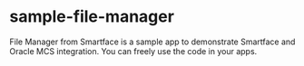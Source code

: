 # sample-file-manager
File Manager from Smartface is a sample app to demonstrate Smartface and Oracle MCS integration. You can freely use the code in your apps.
